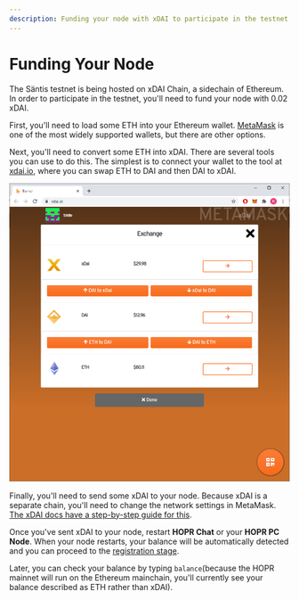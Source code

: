 ```yaml
---
description: Funding your node with xDAI to participate in the testnet
---
```


# Funding Your Node

The Säntis testnet is being hosted on xDAI Chain, a sidechain of Ethereum. In order to participate in the testnet, you'll need to fund your node with 0.02 xDAI.  
  
First, you'll need to load some ETH into your Ethereum wallet. [MetaMask](https://metamask.io/) is one of the most widely supported wallets, but there are other options.

Next, you'll need to convert some ETH into xDAI. There are several tools you can use to do this. The simplest is to connect your wallet to the tool at [xdai.io](https://xdai.io), where you can swap ETH to DAI and then DAI to xDAI.

![](../../.gitbook/assets/xdai-burner.png)

Finally, you'll need to send some xDAI to your node. Because xDAI is a separate chain, you'll need to change the network settings in MetaMask. [The xDAI docs have a step-by-step guide for this](https://www.xdaichain.com/for-users/wallets/metamask/metamask-setup).  
  
Once you've sent xDAI to your node, restart **HOPR Chat** or your **HOPR PC Node**. When your node restarts, your balance will be automatically detected and you can proceed to the [registration stage](coverbot.md).  
  
Later, you can check your balance by typing `balance`\(because the HOPR mainnet will run on the Ethereum mainchain, you'll currently see your balance described as ETH rather than xDAI\).

